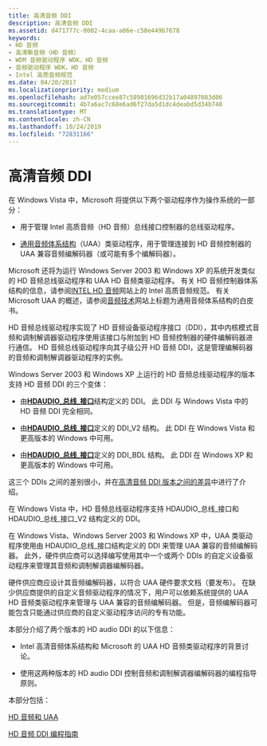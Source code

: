 ```yaml
---
title: 高清音频 DDI
description: 高清音频 DDI
ms.assetid: d471777c-0002-4caa-a06e-c58e449b7678
keywords:
- HD 音频
- 高清晰音频（HD 音频）
- WDM 音频驱动程序 WDK，HD 音频
- 音频驱动程序 WDK，HD 音频
- Intel 高质音频规范
ms.date: 04/20/2017
ms.localizationpriority: medium
ms.openlocfilehash: ad7e057ccee87c58901696d32b17a04897083d06
ms.sourcegitcommit: 4b7a6ac7c68e6ad6f27da5d1dc4deabd5d34b748
ms.translationtype: MT
ms.contentlocale: zh-CN
ms.lasthandoff: 10/24/2019
ms.locfileid: "72831166"
---
```

# <a name="high-definition-audio-ddi"></a>高清音频 DDI


在 Windows Vista 中，Microsoft 将提供以下两个驱动程序作为操作系统的一部分：

-   用于管理 Intel 高质音频（HD 音频）总线接口控制器的总线驱动程序。

-   [通用音频体系结构](universal-audio-architecture.md)（UAA）类驱动程序，用于管理连接到 HD 音频控制器的 UAA 兼容音频编解码器（或可能有多个编解码器）。

Microsoft 还将为运行 Windows Server 2003 和 Windows XP 的系统开发类似的 HD 音频总线驱动程序和 UAA HD 音频类驱动程序。 有关 HD 音频控制器体系结构的信息，请参阅[INTEL HD 音频](https://go.microsoft.com/fwlink/p/?linkid=42508)网站上的 Intel 高质音频规范。 有关 Microsoft UAA 的概述，请参阅[音频技术](https://go.microsoft.com/fwlink/p/?linkid=8751)网站上标题为通用音频体系结构的白皮书。

HD 音频总线驱动程序实现了 HD 音频设备驱动程序接口（DDI），其中内核模式音频和调制解调器驱动程序使用该接口与附加到 HD 音频控制器的硬件编解码器进行通信。 HD 音频总线驱动程序向其子级公开 HD 音频 DDI，这是管理编解码器的音频和调制解调器驱动程序的实例。

Windows Server 2003 和 Windows XP 上运行的 HD 音频总线驱动程序的版本支持 HD 音频 DDI 的三个变体：

-   由[**HDAUDIO\_总线\_接口**](https://docs.microsoft.com/windows-hardware/drivers/ddi/hdaudio/ns-hdaudio-_hdaudio_bus_interface)结构定义的 DDI。 此 DDI 与 Windows Vista 中的 HD 音频 DDI 完全相同。

-   由[**HDAUDIO\_总线\_接口**](https://docs.microsoft.com/windows-hardware/drivers/ddi/hdaudio/ns-hdaudio-_hdaudio_bus_interface_v2)定义的 DDI\_V2 结构。 此 DDI 在 Windows Vista 和更高版本的 Windows 中可用。

-   由[**HDAUDIO\_总线\_接口**](https://docs.microsoft.com/windows-hardware/drivers/ddi/hdaudio/ns-hdaudio-_hdaudio_bus_interface_bdl)定义的 DDI\_BDL 结构。 此 DDI 在 Windows XP 和更高版本的 Windows 中可用。

这三个 DDIs 之间的差别很小，并在[高清音频 DDI 版本之间的差异](differences-between-the-hd-audio-ddi-versions.md)中进行了介绍。

在 Windows Vista 中，HD 音频总线驱动程序支持 HDAUDIO\_总线\_接口和 HDAUDIO\_总线\_接口\_V2 结构定义的 DDI。

在 Windows Vista、Windows Server 2003 和 Windows XP 中，UAA 类驱动程序使用由 HDAUDIO\_总线\_接口结构定义的 DDI 来管理 UAA 兼容的音频编解码器。 此外，硬件供应商可以选择编写使用其中一个或两个 DDIs 的自定义设备驱动程序来管理其音频和调制解调器编解码器。

硬件供应商应设计其音频编解码器，以符合 UAA 硬件要求文档（要发布）。 在缺少供应商提供的自定义音频驱动程序的情况下，用户可以依赖系统提供的 UAA HD 音频类驱动程序来管理与 UAA 兼容的音频编解码器。 但是，音频编解码器可能包含只能通过供应商的自定义驱动程序访问的专有功能。

本部分介绍了两个版本的 HD audio DDI 的以下信息：

-   Intel 高清音频体系结构和 Microsoft 的 UAA HD 音频类驱动程序的背景讨论。

-   使用这两种版本的 HD audio DDI 控制音频和调制解调器编解码器的编程指导原则。

本部分包括：

[HD 音频和 UAA](hd-audio-and-uaa.md)

[HD 音频 DDI 编程指南](programming-guidelines.md)

 

 




